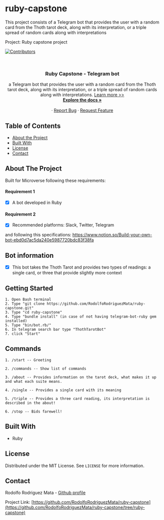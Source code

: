# ruby-capstone
This project consists of a Telegram bot that provides the user with a random card from the Thoth tarot deck, along with its interpretation, or a triple spread of random cards along with interpretations

Project: Ruby capstone project

<!-- PROJECT SHIELDS -->
<!--
*** I'm using markdown "reference style" links for readability.
*** Reference links are enclosed in brackets [ ] instead of parentheses ( ).
*** See the bottom of this document for the declaration of the reference variables
*** for contributors-url, forks-url, etc. This is an optional, concise syntax you may use.
*** https://www.markdownguide.org/basic-syntax/#reference-style-links
-->
[![Contributors][contributors-shield]][contributors-url]




<!-- PROJECT LOGO -->
<br />
<p align="center">
  
  <h3 align="center">Ruby Capstone - Telegram bot</h3>

  <p align="center">
     a Telegram bot that provides the user with a random card from the Thoth tarot deck, along with its interpretation, or a triple spread of random cards along with interpretations. <a href="https://en.wikipedia.org/wiki/Thoth_tarot_deck">Learn more >></a>
    <br />
    <a href="https://github.com/RodolfoRodriguezMata/ruby-capstone"><strong>Explore the docs »</strong></a>
    <br />
    <br />
    ·
    <a href="https://github.com/RodolfoRodriguezMata/ruby-capstone/issues">Report Bug</a>
    ·
    <a href="https://github.com/RodolfoRodriguezMata/ruby-capstone/issues">Request Feature</a>
  </p>
</p>



<!-- TABLE OF CONTENTS -->
## Table of Contents

* [About the Project](#about-the-project)
* [Built With](#built-with)
* [License](#license)
* [Contact](#contact)



<!-- ABOUT THE PROJECT -->
## About The Project

Built for Microverse following these requirements: 
#### Requirement 1
- [x] A bot developed in Ruby

#### Requirement 2
- [x] Recommended platforms: Slack, Twitter, Telegram

and following this specifications:
https://www.notion.so/Build-your-own-bot-ebd0d7ac5da240e5987720bdc83f38fa

## Bot information
- [x] This bot takes the Thoth Tarot and provides two types of readings: a single card, or three that provide slightly more context

## Getting Started

    1. Open Bash terminal
    2. Type "git clone https://github.com/RodolfoRodriguezMata/ruby-capstone.git"
    3. Type "cd ruby-capstone"
    4. Type "bundle install" (in case of not having telegram-bot-ruby gem installed) 
    5. Type "bin/bot.rb/"
    6. In telegram search bar type "ThothTarotBot"
    7. click "Start"

## Commands
    1. /start -- Greeting

    2. /commands -- Show list of commands

    3. /about -- Provides information on the tarot deck, what makes it up and what each suite means. 

    4. /single -- Provides a single card with its meaning

    5. /triple -- Provides a three card reading, its interpretation is described in the about!

    6. /stop -- Bids farewell!


## Built With
* Ruby

<!-- LICENSE -->
## License

Distributed under the MIT License. See `LICENSE` for more information.



<!-- CONTACT -->
## Contact

Rodolfo Rodriguez Mata - [Github profile](https://github.com/RodolfoRodriguezMata)

Project Link: [https://github.com/RodolfoRodriguezMata/ruby-capstone](https://github.com/RodolfoRodriguezMata/ruby-capstone/tree/ruby-capstone)







<!-- MARKDOWN LINKS & IMAGES -->
<!-- https://www.markdownguide.org/basic-syntax/#reference-style-links -->
[contributors-shield]: https://img.shields.io/github/contributors/othneildrew/Best-README-Template.svg?style=flat-square
[contributors-url]: https://github.com/RodolfoRodriguezMata/ruby-capstone/contributors
[forks-shield]: https://img.shields.io/github/forks/othneildrew/Best-README-Template.svg?style=flat-square
[forks-url]: https://github.com/othneildrew/Best-README-Template/network/members
[stars-shield]: https://img.shields.io/github/stars/othneildrew/Best-README-Template.svg?style=flat-square
[stars-url]: https://github.com/othneildrew/Best-README-Template/stargazers
[issues-shield]: https://img.shields.io/github/issues/othneildrew/Best-README-Template.svg?style=flat-square
[issues-url]: https://github.com/othneildrew/Best-README-Template/issues
[license-shield]: https://img.shields.io/github/license/othneildrew/Best-README-Template.svg?style=flat-square
[license-url]: https://github.com/othneildrew/Best-README-Template/blob/master/LICENSE.txt
[linkedin-shield]: https://img.shields.io/badge/-LinkedIn-black.svg?style=flat-square&logo=linkedin&colorB=555
[linkedin-url]: https://linkedin.com/in/othneildrew
[product-screenshot]: images/screenshot.png